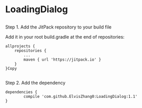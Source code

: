 # LoadingDialog
##
Step 1. Add the JitPack repository to your build file


Add it in your root build.gradle at the end of repositories:

	allprojects {
		repositories {
			...
			maven { url 'https://jitpack.io' }
		}
	}Copy
##
Step 2. Add the dependency

	dependencies {
	        compile 'com.github.ElvisZhang0:LoadingDialog:1.1'
	}

